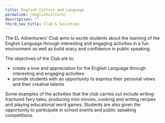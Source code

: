 ```yaml
---
title: English Culture and Language
permalink: /englishculture/
description: ""
third_nav_title: Club & Societies
---
```


The EL Adventurers’ Club aims to excite students about the learning of the English Language through interesting and engaging activities in a fun environment as well as build oracy and confidence in public speaking.

The objectives of the Club are to:

*   create a love and appreciation for the English Language through interesting and engaging activities
*   provide students with an opportunity to express their personal views and their creative talents

Some examples of the activities that the club carries out include writing fractured fairy tales, producing mini movies, cooking and writing recipes and playing educational word games. Students are also given the opportunity to participate in school events and public speaking competitions.